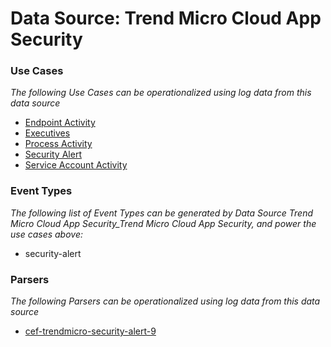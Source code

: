 Data Source: Trend Micro Cloud App Security
===========================================

### Use Cases

_The following Use Cases can be operationalized using log data from this data source_

* [Endpoint Activity](usecase_endpoint_activity.md)
* [Executives](usecase_executives.md)
* [Process Activity](usecase_process_activity.md)
* [Security Alert](usecase_security_alert.md)
* [Service Account Activity](usecase_service_account_activity.md)


### Event Types

_The following list of Event Types can be generated by Data Source Trend Micro Cloud App Security_Trend Micro Cloud App Security, and power the use cases above:_

- security-alert


### Parsers

_The following Parsers can be operationalized using log data from this data source_

* [cef-trendmicro-security-alert-9](parserContent_cef-trendmicro-security-alert-9.md)
